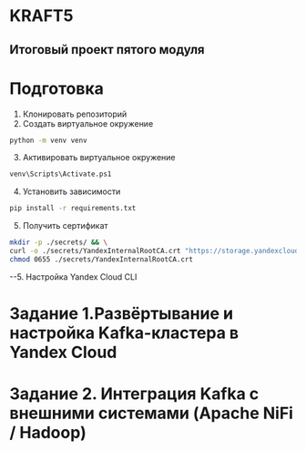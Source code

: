 # KRAFT5
## Итоговый проект пятого модуля

# Подготовка 
1. Клонировать репозиторий
2. Создать виртуальное окружение
```bash
python -m venv venv
```
3. Активировать виртуальное окружение
```bash
venv\Scripts\Activate.ps1
```
4. Установить зависимости
```bash
pip install -r requirements.txt
```
5. Получить сертификат
```bash
mkdir -p ./secrets/ && \
curl -o ./secrets/YandexInternalRootCA.crt "https://storage.yandexcloud.net/cloud-certs/CA.pem" && \
chmod 0655 ./secrets/YandexInternalRootCA.crt
```
--5. Настройка Yandex Cloud CLI

# Задание 1.Развёртывание и настройка Kafka-кластера в Yandex Cloud



# Задание 2. Интеграция Kafka с внешними системами (Apache NiFi / Hadoop)